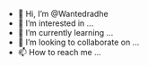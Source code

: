 - 👋 Hi, I’m @Wantedradhe
- 👀 I’m interested in ...
- 🌱 I’m currently learning ...
- 💞️ I’m looking to collaborate on ...
- 📫 How to reach me ...

<!---
Wantedradhe/Wantedradhe is a ✨ special ✨ repository because its `README.md` (this file) appears on your GitHub profile.
You can click the Preview link to take a look at your changes.
--->
